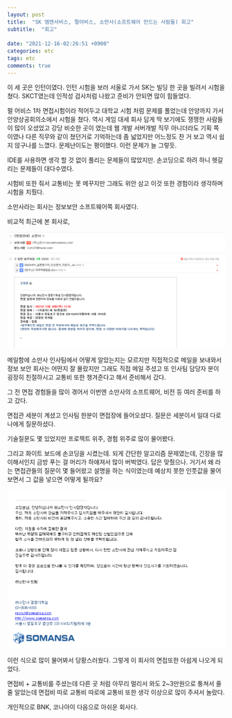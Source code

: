```yaml
---
layout: post
title:  "SK 엠엔서비스, 펄어비스, 소만사(소프트웨어 만드는 사람들) 회고"
subtitle:  "회고"

date: "2021-12-16-02:26:51 +0900"
categories: etc
tags: etc
comments: true
---
```


이 세 곳은 인턴이였다.
인턴 시험을 보러 서울로 가서 SK는 빌딩 한 곳을 빌려서 시험을 쳤다.
SKCT였는데 인적성 검사처럼 나왔고 준비가 안되면 많이 힘들었다.

펄 어비스 1차 면접시험이라 적어두고 대학교 시험 처럼 문제를 풀었는데
안양까지 가서 안양상공회의소에서 시험을 쳤다.
역시 게임 대세 회사 답게 딱 보기에도 쟁쟁한 사람들이 많이 오셨었고
강당 비슷한 곳이 였는데 웹 개발 서버개발 직무 아니더라도 기획 쪽 이였나 다른 직무와 같이 쳤던거로 기억하는데 좀 넓었지만 어느정도 찬 거 보고 역시 쉽지 않구나를 느꼈다. 문제난이도는 평이했다. 이런 문제가 늘 그렇듯.

IDE를 사용하면 생각 할 것 없이 풀리는 문제들이 많았지만. 손코딩으로 하려 하니 헷갈리는 문제들이 대다수였다.

시험비 또한 줘서 교통비는 못 메꾸지만 그래도 위안 삼고 이것 또한 경험이라 생각하며 시험을 치뤘다.



소만사라는 회사는 정보보안 소프트웨어쪽 회사였다.

비교적 최근에 본 회사로,

![20220221_035751](/assets/20220221_035751.png)

메일함에 소만사 인사팀에서 어떻게 알았는지는 모르지만 직접적으로 메일을 보내와서
정보 보안 회사는 어떤지 잘 몰랐지만 그래도 직접 메일 주셨고 또 인사팀 담당자 분이 굉장히 친절하시고 교통비 또한 챙겨준다고 해서 준비해서 갔다.

그 전 면접 경험들을 많이 겪어서 이번엔 소만사의 소프트웨어, 비전 등 여러 준비를 하고 갔다.

면접관 세분이 계셨고 인사팀 한분이 면접장에 들어오셨다. 질문은 세분이서 일대 다로 나에게 질문하셨다.

기술질문도 몇 있었지만 프로젝트 위주, 경험 위주로 많이 물어봤다.

그리고 화이트 보드에 손코딩을 시켰는데. 되게 간단한 알고리즘 문제였는데,
긴장을 많이해서인지 금방 푸는 걸 머리가 하얘져서 많이 버벅였다.
답은 맞췄으나. 거기서 왜 라는 면접관들의 질문이 몇 들어왔고 설명을 하는 식이였는데 예상치 못한 인풋값을 물어보면서 그 값을 넣으면 어떻게 될까요?


![20220221_035726](/assets/20220221_035726.png)

이런 식으로 많이 물어봐서 당황스러웠다.
그렇게 이 회사의 면접또한 아쉽게 나오게 되었다.

면접비 + 교통비를 주셨는데 다른 곳 처럼 아무리 멀리서 와도 2~3만원으로 퉁쳐서 줄 줄 알았는데 면접비 따로 교통비 따로에 교통비 또한 생각 이상으로 많이 주셔서 놀랐다.

개인적으로 BNK, 코나아이 다음으로 아쉬운 회사다.
